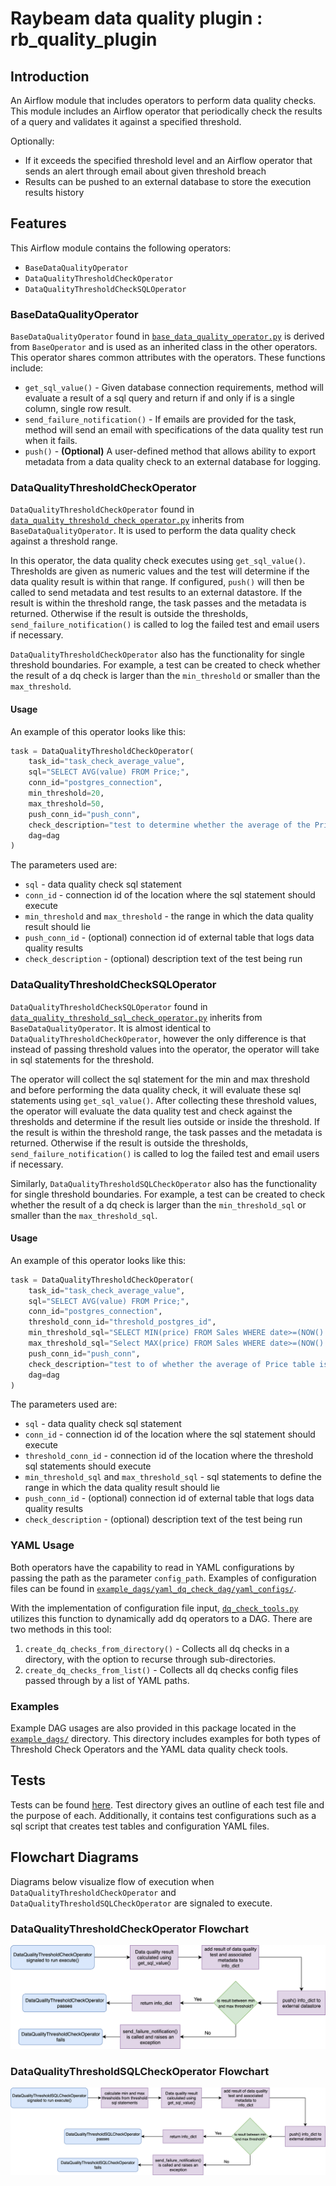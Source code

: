 # Raybeam data quality plugin : rb_quality_plugin 

## Introduction
An Airflow module that includes operators to perform data quality checks. This module includes an Airflow operator that periodically check the results of a query and validates it against a specified threshold.  

Optionally: 

 - If it exceeds the specified threshold level and an Airflow operator that sends an alert through email about given threshold breach
 - Results can be pushed to an external database to store the execution results history

## Features
This Airflow module contains the following operators:
- `BaseDataQualityOperator`
- `DataQualityThresholdCheckOperator`
- `DataQualityThresholdCheckSQLOperator`

### BaseDataQualityOperator
`BaseDataQualityOperator` found in [`base_data_quality_operator.py`](plugins/base_data_quality_operator.py) is derived from `BaseOperator` and is used as an inherited class in the other operators. This operator shares common attributes with the operators. These functions include:
- `get_sql_value()` - Given database connection requirements, method will evaluate a result of a sql query and return if and only if is a single column, single row result.
- `send_failure_notification()` - If emails are provided for the task, method will send an email with specifications of the data quality test run when it fails.
- `push()` - **(Optional)** A user-defined method that allows ability to export metadata from a data quality check to an external database for logging.

### DataQualityThresholdCheckOperator
`DataQualityThresholdCheckOperator` found in [`data_quality_threshold_check_operator.py`](plugins/data_quality_threshold_check_operator.py) inherits from `BaseDataQualityOperator`. It is used to perform the data quality check against a threshold range. 

In this operator, the data quality check executes using `get_sql_value()`. Thresholds are given as numeric values and the test will determine if the data quality result is within that range. If configured, `push()` will then be called to send metadata and test results to an external datastore. If the result is within the threshold range, the task passes and the metadata is returned. Otherwise if the result is outside the thresholds, `send_failure_notification()` is called to log the failed test and email users if necessary.

`DataQualityThresholdCheckOperator` also has the functionality for single threshold boundaries. For example, a test can be created to check whether the result of a dq check is larger than the `min_threshold` or smaller than the `max_threshold`.

#### Usage
An example of this operator looks like this:
```python
task = DataQualityThresholdCheckOperator(
    task_id="task_check_average_value",
    sql="SELECT AVG(value) FROM Price;",
    conn_id="postgres_connection",
    min_threshold=20,
    max_threshold=50,
    push_conn_id="push_conn",
    check_description="test to determine whether the average of the Price table is between 20 and 50",
    dag=dag
)
```
The parameters used are:
- `sql` - data quality check sql statement
- `conn_id` - connection id of the location where the sql statement should execute
- `min_threshold` and `max_threshold` - the range in which the data quality result should lie
- `push_conn_id` - (optional) connection id of external table that logs data quality results
- `check_description` - (optional) description text of the test being run

### DataQualityThresholdCheckSQLOperator
`DataQualityThresholdCheckSQLOperator` found in [`data_quality_threshold_sql_check_operator.py`](plugins/data_quality_threshold_sql_check_operator.py) inherits from `BaseDataQualityOperator`. It is almost identical to `DataQualityThresholdCheckOperator`, however the only difference is that instead of passing threshold values into the operator, the operator will take in sql statements for the threshold.

The operator will collect the sql statement for the min and max threshold and before performing the data quality check, it will evaluate these sql statements using `get_sql_value()`. After collecting these threshold values, the operator will evaluate the data quality test and check against the thresholds and determine if the result lies outside or inside the threshold. If the result is within the threshold range, the task passes and the metadata is returned. Otherwise if the result is outside the thresholds, `send_failure_notification()` is called to log the failed test and email users if necessary.

Similarly, `DataQualityThresholdSQLCheckOperator` also has the functionality for single threshold boundaries. For example, a test can be created to check whether the result of a dq check is larger than the `min_threshold_sql` or smaller than the `max_threshold_sql`.

#### Usage
An example of this operator looks like this:
```python
task = DataQualityThresholdCheckOperator(
    task_id="task_check_average_value",
    sql="SELECT AVG(value) FROM Price;",
    conn_id="postgres_connection",
    threshold_conn_id="threshold_postgres_id",
    min_threshold_sql="SELECT MIN(price) FROM Sales WHERE date>=(NOW() - interval '1 month');",
    max_threshold_sql="Select MAX(price) FROM Sales WHERE date>=(NOW() - interval '1 month');",
    push_conn_id="push_conn",
    check_description="test to of whether the average of Price table is between low and high of Sales table from the last month",
    dag=dag
)
```
The parameters used are:
- `sql` - data quality check sql statement
- `conn_id` - connection id of the location where the sql statement should execute
- `threshold_conn_id` - connection id of the location where the threshold sql statements should execute
- `min_threshold_sql` and `max_threshold_sql` - sql statements to define the range in which the data quality result should lie
- `push_conn_id` - (optional) connection id of external table that logs data quality results
- `check_description` - (optional) description text of the test being run


### YAML Usage 
Both operators have the capability to read in YAML configurations by passing the path as the parameter `config_path`. Examples of configuration files can be found in [`example_dags/yaml_dq_check_dag/yaml_configs/`](/example_dags/yaml_dq_check_dag/yaml_configs/). 

With the implementation of configuration file input, [`dq_check_tools.py`](example_dags/utilities/dq_check_tools.py) utilizes this function to dynamically add dq operators to a DAG. There are two methods in this tool: 
1. `create_dq_checks_from_directory()` - Collects all dq checks in a directory, with the option to recurse through sub-directories.
2. `create_dq_checks_from_list()` - Collects all dq checks config files passed through by a list of YAML paths.

### Examples
Example DAG usages are also provided in this package located in the [`example_dags/`](example_dags/) directory. This directory includes examples for both types of Threshold Check Operators and the YAML data quality check tools.

## Tests
Tests can be found [here](tests/). Test directory gives an outline of each test file and the purpose of each. Additionally, it contains test configurations such as a sql script that creates test tables and configuration YAML files.

## Flowchart Diagrams
Diagrams below visualize flow of execution when `DataQualityThresholdCheckOperator` and `DataQualityThresholdSQLCheckOperator` are signaled to execute.

### DataQualityThresholdCheckOperator Flowchart
![data_quality_threshold_check_operator diagram](operator_diagrams/data_quality_threshold_check_operator_flowchart.png)

### DataQualityThresholdSQLCheckOperator Flowchart
![data_quality_threshold_sql_check_operator diagram](operator_diagrams/data_quality_threshold_sql_check_operator_flowchart.png)